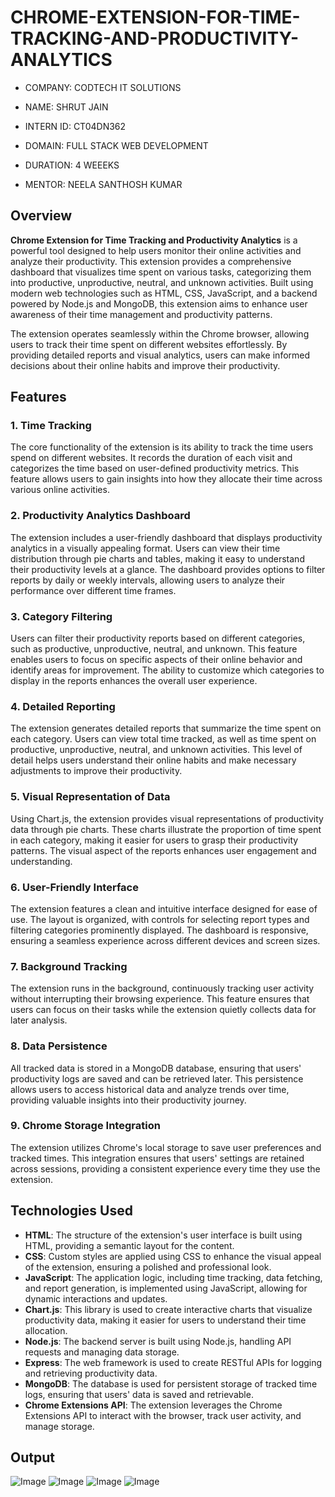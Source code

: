 # CHROME-EXTENSION-FOR-TIME-TRACKING-AND-PRODUCTIVITY-ANALYTICS

- COMPANY: CODTECH IT SOLUTIONS

- NAME: SHRUT JAIN

- INTERN ID: CT04DN362

- DOMAIN: FULL STACK WEB DEVELOPMENT

- DURATION: 4 WEEEKS

- MENTOR: NEELA SANTHOSH KUMAR

## Overview

**Chrome Extension for Time Tracking and Productivity Analytics** is a powerful tool designed to help users monitor their online activities and analyze their productivity. This extension provides a comprehensive dashboard that visualizes time spent on various tasks, categorizing them into productive, unproductive, neutral, and unknown activities. Built using modern web technologies such as HTML, CSS, JavaScript, and a backend powered by Node.js and MongoDB, this extension aims to enhance user awareness of their time management and productivity patterns.

The extension operates seamlessly within the Chrome browser, allowing users to track their time spent on different websites effortlessly. By providing detailed reports and visual analytics, users can make informed decisions about their online habits and improve their productivity.

## Features

### 1. Time Tracking
The core functionality of the extension is its ability to track the time users spend on different websites. It records the duration of each visit and categorizes the time based on user-defined productivity metrics. This feature allows users to gain insights into how they allocate their time across various online activities.

### 2. Productivity Analytics Dashboard
The extension includes a user-friendly dashboard that displays productivity analytics in a visually appealing format. Users can view their time distribution through pie charts and tables, making it easy to understand their productivity levels at a glance. The dashboard provides options to filter reports by daily or weekly intervals, allowing users to analyze their performance over different time frames.

### 3. Category Filtering
Users can filter their productivity reports based on different categories, such as productive, unproductive, neutral, and unknown. This feature enables users to focus on specific aspects of their online behavior and identify areas for improvement. The ability to customize which categories to display in the reports enhances the overall user experience.

### 4. Detailed Reporting
The extension generates detailed reports that summarize the time spent on each category. Users can view total time tracked, as well as time spent on productive, unproductive, neutral, and unknown activities. This level of detail helps users understand their online habits and make necessary adjustments to improve their productivity.

### 5. Visual Representation of Data
Using Chart.js, the extension provides visual representations of productivity data through pie charts. These charts illustrate the proportion of time spent in each category, making it easier for users to grasp their productivity patterns. The visual aspect of the reports enhances user engagement and understanding.

### 6. User-Friendly Interface
The extension features a clean and intuitive interface designed for ease of use. The layout is organized, with controls for selecting report types and filtering categories prominently displayed. The dashboard is responsive, ensuring a seamless experience across different devices and screen sizes.

### 7. Background Tracking
The extension runs in the background, continuously tracking user activity without interrupting their browsing experience. This feature ensures that users can focus on their tasks while the extension quietly collects data for later analysis.

### 8. Data Persistence
All tracked data is stored in a MongoDB database, ensuring that users' productivity logs are saved and can be retrieved later. This persistence allows users to access historical data and analyze trends over time, providing valuable insights into their productivity journey.

### 9. Chrome Storage Integration
The extension utilizes Chrome's local storage to save user preferences and tracked times. This integration ensures that users' settings are retained across sessions, providing a consistent experience every time they use the extension.

## Technologies Used

- **HTML**: The structure of the extension's user interface is built using HTML, providing a semantic layout for the content.
- **CSS**: Custom styles are applied using CSS to enhance the visual appeal of the extension, ensuring a polished and professional look.
- **JavaScript**: The application logic, including time tracking, data fetching, and report generation, is implemented using JavaScript, allowing for dynamic interactions and updates.
- **Chart.js**: This library is used to create interactive charts that visualize productivity data, making it easier for users to understand their time allocation.
- **Node.js**: The backend server is built using Node.js, handling API requests and managing data storage.
- **Express**: The web framework is used to create RESTful APIs for logging and retrieving productivity data.
- **MongoDB**: The database is used for persistent storage of tracked time logs, ensuring that users' data is saved and retrievable.
- **Chrome Extensions API**: The extension leverages the Chrome Extensions API to interact with the browser, track user activity, and manage storage.

## Output 

![Image](https://github.com/user-attachments/assets/61063a80-181f-4396-bc01-b1e7246c160a)
![Image](https://github.com/user-attachments/assets/a82cf297-2336-4232-a44a-78ecab688777)
![Image](https://github.com/user-attachments/assets/50a5cbb4-6245-4c0c-93b4-71ce60fc47e3)
![Image](https://github.com/user-attachments/assets/09b22ae5-e15f-4233-a6d6-7b6a6c732b1b)
